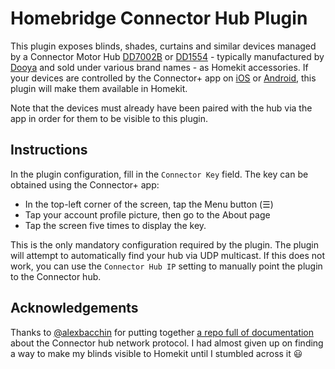 
# Homebridge Connector Hub Plugin

This plugin exposes blinds, shades, curtains and similar devices managed by a Connector Motor Hub [DD7002B](https://fccid.io/VYYDD7002B/User-Manual/User-manual-4082340) or [DD1554](https://fccid.io/VYY1554A00/Users-Manual/User-Manual-4750744) - typically manufactured by [Dooya](https://dooya.in/wi-fi-system/) and sold under various brand names - as Homekit accessories. If your devices are controlled by the Connector+ app on [iOS](https://apps.apple.com/us/app/connector/id1344058317) or [Android](https://play.google.com/store/apps/details?id=com.smarthome.app.connector&gl=US), this plugin will make them available in Homekit.

Note that the devices must already have been paired with the hub via the app in order for them to be visible to this plugin.

## Instructions

In the plugin configuration, fill in the `Connector Key` field. The key can be obtained using the Connector+ app:
- In the top-left corner of the screen, tap the Menu button (☰)
- Tap your account profile picture, then go to the About page
- Tap the screen five times to display the key.

This is the only mandatory configuration required by the plugin. The plugin will attempt to automatically find your hub via UDP multicast. If this does not work, you can use the `Connector Hub IP` setting to manually point the plugin to the Connector hub.

## Acknowledgements

Thanks to [@alexbacchin](https://github.com/alexbacchin) for putting together [a repo full of documentation](https://github.com/alexbacchin/ConnectorBridge) about the Connector hub network protocol. I had almost given up on finding a way to make my blinds visible to Homekit until I stumbled across it :smiley:
